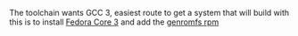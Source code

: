 The toolchain wants GCC 3, easiest route to get a system that will build with this is to install [Fedora Core 3](https://archives.fedoraproject.org/pub/archive/fedora/linux/core/3/i386/iso/FC3-i386-DVD.iso) and add the [genromfs rpm](https://archives.fedoraproject.org/pub/archive/fedora/linux/core/3/i386/os/Fedora/RPMS/genromfs-0.5.1-1.i386.rpm)
